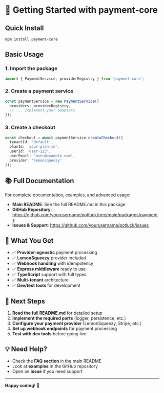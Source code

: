 # 🚀 Getting Started with payment-core

## Quick Install
```bash
npm install payment-core
```

## Basic Usage

### 1. Import the package
```typescript
import { PaymentService, providerRegistry } from 'payment-core';
```

### 2. Create a payment service
```typescript
const paymentService = new PaymentService({
  providers: providerRegistry,
  // ... implement your adapters
});
```

### 3. Create a checkout
```typescript
const checkout = await paymentService.createCheckout({
  tenantId: 'default',
  planId: 'your-plan-id',
  userId: 'user-123',
  userEmail: 'user@example.com',
  provider: 'lemonsqueezy'
});
```

## 📚 Full Documentation

For complete documentation, examples, and advanced usage:

- **Main README**: See the full README.md in this package
- **GitHub Repository**: https://github.com/yourusername/potluck/tree/main/packages/payments
- **Issues & Support**: https://github.com/yourusername/potluck/issues

## 🎯 What You Get

- ✅ **Provider-agnostic** payment processing
- ✅ **LemonSqueezy** provider included
- ✅ **Webhook handling** with idempotency
- ✅ **Express middleware** ready to use
- ✅ **TypeScript** support with full types
- ✅ **Multi-tenant** architecture
- ✅ **Dev/test tools** for development

## 🔧 Next Steps

1. **Read the full README.md** for detailed setup
2. **Implement the required ports** (logger, persistence, etc.)
3. **Configure your payment provider** (LemonSqueezy, Stripe, etc.)
4. **Set up webhook endpoints** for payment processing
5. **Test with dev tools** before going live

## 💡 Need Help?

- Check the **FAQ section** in the main README
- Look at **examples** in the GitHub repository
- Open an **issue** if you need support

---

**Happy coding!** 🎉
